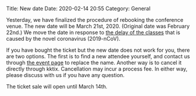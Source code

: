 Title: New date
Date: 2020-02-14 20:55
Category: General

Yesterday, we have finalized the procedure of rebooking the conference venue.
The new date will be March 21st, 2020.  (Original date was February 22nd.) We
move the date in response to [the delay of the
classes](https://www.taiwannews.com.tw/en/news/3869939) that is caused by the
novel coronavirus (2019-nCoV).

If you have bought the ticket but the new date does not work for you, there are
two options.  The first is to find a new attendee yourself, and contact us
through [the event page](https://sciwork.kktix.cc/events/sciwork2020) to
replace the name.  Another way is to cancel it directly through kktix.
Cancellation may incur a process fee.  In either way, please discuss with us if
you have any question.

The ticket sale will open until March 14th.
